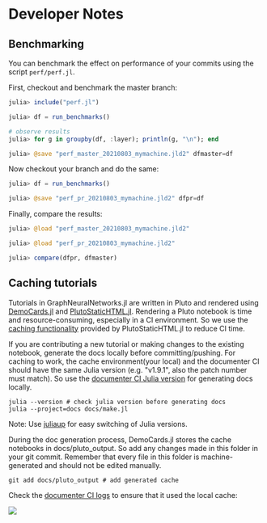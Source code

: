 # Developer Notes

## Benchmarking

You can benchmark the effect on performance of your commits using the script `perf/perf.jl`.

First, checkout and benchmark the master branch:

```julia
julia> include("perf.jl")

julia> df = run_benchmarks()

# observe results
julia> for g in groupby(df, :layer); println(g, "\n"); end

julia> @save "perf_master_20210803_mymachine.jld2" dfmaster=df
```

Now checkout your branch and do the same:

```julia
julia> df = run_benchmarks()

julia> @save "perf_pr_20210803_mymachine.jld2" dfpr=df
```

Finally, compare the results:

```julia
julia> @load "perf_master_20210803_mymachine.jld2"

julia> @load "perf_pr_20210803_mymachine.jld2"

julia> compare(dfpr, dfmaster)
```

## Caching tutorials

Tutorials in GraphNeuralNetworks.jl are written in Pluto and rendered using [DemoCards.jl](https://github.com/JuliaDocs/DemoCards.jl) and [PlutoStaticHTML.jl](https://github.com/rikhuijzer/PlutoStaticHTML.jl). Rendering a Pluto notebook is time and resource-consuming, especially in a CI environment. So we use the [caching functionality](https://huijzer.xyz/PlutoStaticHTML.jl/dev/#Caching) provided by PlutoStaticHTML.jl to reduce CI time.

If you are contributing a new tutorial or making changes to the existing notebook, generate the docs locally before committing/pushing. For caching to work, the cache environment(your local) and the documenter CI should have the same Julia version (e.g. "v1.9.1", also the patch number must match). So use the [documenter CI Julia version](https://github.com/CarloLucibello/GraphNeuralNetworks.jl/blob/master/.github/workflows/docs.yml#L17) for generating docs locally.

```console
julia --version # check julia version before generating docs
julia --project=docs docs/make.jl
```

Note: Use [juliaup](https://github.com/JuliaLang/juliaup) for easy switching of Julia versions.

During the doc generation process, DemoCards.jl stores the cache notebooks in docs/pluto_output. So add any changes made in this folder in your git commit. Remember that every file in this folder is machine-generated and should not be edited manually.

```
git add docs/pluto_output # add generated cache
```

Check the [documenter CI logs](https://github.com/CarloLucibello/GraphNeuralNetworks.jl/actions/workflows/docs.yml) to ensure that it used the local cache:

![](https://user-images.githubusercontent.com/55111154/210061301-c84b7274-9e66-46fd-b272-d45b1c681d00.png)